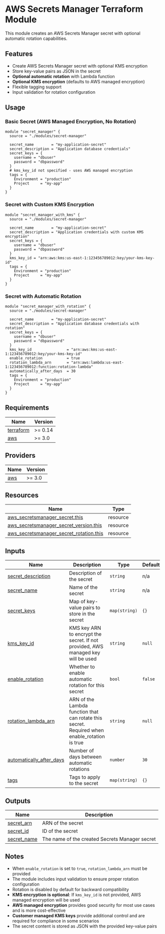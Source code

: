 # AWS Secrets Manager Terraform Module

This module creates an AWS Secrets Manager secret with optional automatic rotation capabilities.

## Features

- Create AWS Secrets Manager secret with optional KMS encryption
- Store key-value pairs as JSON in the secret
- **Optional automatic rotation** with Lambda function
- **Optional KMS encryption** (defaults to AWS managed encryption)
- Flexible tagging support
- Input validation for rotation configuration

## Usage

### Basic Secret (AWS Managed Encryption, No Rotation)

```hcl
module "secret_manager" {
  source = "./modules/secret-manager"

  secret_name        = "my-application-secret"
  secret_description = "Application database credentials"
  secret_keys = {
    username = "dbuser"
    password = "dbpassword"
  }
  # kms_key_id not specified - uses AWS managed encryption
  tags = {
    Environment = "production"
    Project     = "my-app"
  }
}
```

### Secret with Custom KMS Encryption

```hcl
module "secret_manager_with_kms" {
  source = "./modules/secret-manager"

  secret_name        = "my-application-secret"
  secret_description = "Application credentials with custom KMS encryption"
  secret_keys = {
    username = "dbuser"
    password = "dbpassword"
  }
  kms_key_id = "arn:aws:kms:us-east-1:123456789012:key/your-kms-key-id"
  tags = {
    Environment = "production"
    Project     = "my-app"
  }
}
```

### Secret with Automatic Rotation

```hcl
module "secret_manager_with_rotation" {
  source = "./modules/secret-manager"

  secret_name        = "my-application-secret"
  secret_description = "Application database credentials with rotation"
  secret_keys = {
    username = "dbuser"
    password = "dbpassword"
  }
  kms_key_id                = "arn:aws:kms:us-east-1:123456789012:key/your-kms-key-id"
  enable_rotation           = true
  rotation_lambda_arn       = "arn:aws:lambda:us-east-1:123456789012:function:rotation-lambda"
  automatically_after_days  = 30
  tags = {
    Environment = "production"
    Project     = "my-app"
  }
}
```

## Requirements

| Name | Version |
|------|---------|
| <a name="requirement_terraform"></a> [terraform](#requirement\_terraform) | >= 0.14 |
| <a name="requirement_aws"></a> [aws](#requirement\_aws) | >= 3.0 |

## Providers

| Name | Version |
|------|---------|
| <a name="provider_aws"></a> [aws](#provider\_aws) | >= 3.0 |

## Resources

| Name | Type |
|------|------|
| [aws_secretsmanager_secret.this](https://registry.terraform.io/providers/hashicorp/aws/latest/docs/resources/secretsmanager_secret) | resource |
| [aws_secretsmanager_secret_version.this](https://registry.terraform.io/providers/hashicorp/aws/latest/docs/resources/secretsmanager_secret_version) | resource |
| [aws_secretsmanager_secret_rotation.this](https://registry.terraform.io/providers/hashicorp/aws/latest/docs/resources/secretsmanager_secret_rotation) | resource |

## Inputs

| Name | Description | Type | Default | Required |
|------|-------------|------|---------|:--------:|
| <a name="input_secret_description"></a> [secret\_description](#input\_secret\_description) | Description of the secret | `string` | n/a | yes |
| <a name="input_secret_name"></a> [secret\_name](#input\_secret\_name) | Name of the secret | `string` | n/a | yes |
| <a name="input_secret_keys"></a> [secret\_keys](#input\_secret\_keys) | Map of key-value pairs to store in the secret | `map(string)` | `{}` | no |
| <a name="input_kms_key_id"></a> [kms\_key\_id](#input\_kms\_key\_id) | KMS key ARN to encrypt the secret. If not provided, AWS managed key will be used | `string` | `null` | no |
| <a name="input_enable_rotation"></a> [enable\_rotation](#input\_enable\_rotation) | Whether to enable automatic rotation for this secret | `bool` | `false` | no |
| <a name="input_rotation_lambda_arn"></a> [rotation\_lambda\_arn](#input\_rotation\_lambda\_arn) | ARN of the Lambda function that can rotate this secret. Required when enable_rotation is true | `string` | `null` | no |
| <a name="input_automatically_after_days"></a> [automatically\_after\_days](#input\_automatically\_after\_days) | Number of days between automatic rotations | `number` | `30` | no |
| <a name="input_tags"></a> [tags](#input\_tags) | Tags to apply to the secret | `map(string)` | `{}` | no |

## Outputs

| Name | Description |
|------|-------------|
| <a name="output_secret_arn"></a> [secret\_arn](#output\_secret\_arn) | ARN of the secret |
| <a name="output_secret_id"></a> [secret\_id](#output\_secret\_id) | ID of the secret |
| <a name="output_secret_name"></a> [secret\_name](#output\_secret\_name) | The name of the created Secrets Manager secret |

## Notes

- When `enable_rotation` is set to `true`, `rotation_lambda_arn` must be provided
- The module includes input validation to ensure proper rotation configuration
- Rotation is disabled by default for backward compatibility
- **KMS encryption is optional**: If `kms_key_id` is not provided, AWS managed encryption will be used
- **AWS managed encryption** provides good security for most use cases and is more cost-effective
- **Customer managed KMS keys** provide additional control and are required for compliance in some scenarios
- The secret content is stored as JSON with the provided key-value pairs
